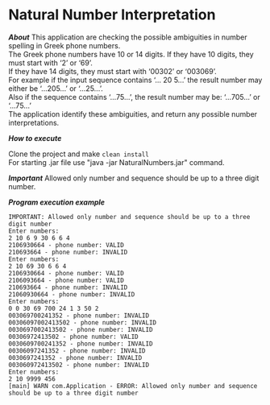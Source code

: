 # Natural Number Interpretation

***About***
This application are checking the possible ambiguities in number spelling in Greek phone numbers.<br/>
The Greek phone numbers have 10 or 14 digits. If they have 10 digits, they must start with ‘2’ or ‘69’.<br/>
If they have 14 digits, they must start with ‘00302’ or ‘003069’.<br/>
For example if the input sequence contains ‘... 20 5...’ the result number may either be ‘...205...’ or ‘...25...’.<br/>
Also if the sequence contains ‘...75...’, the result number may be: ‘...705...’ or ‘...75...’<br/>
The application identify these ambiguities, and return any possible number interpretations.<br/>

***How to execute***

Clone the project and make ```clean install```<br/>
For starting .jar file use "java -jar NaturalNumbers.jar" command.

***Important***
Allowed only number and sequence should be up to a three digit number.<br/>

***Program execution example***
```
IMPORTANT: Allowed only number and sequence should be up to a three digit number
Enter numbers:
2 10 6 9 30 6 6 4
2106930664 - phone number: VALID
210693664 - phone number: INVALID
Enter numbers:
2 10 69 30 6 6 4
2106930664 - phone number: VALID
2106093664 - phone number: VALID
210693664 - phone number: INVALID
21060930664 - phone number: INVALID
Enter numbers:
0 0 30 69 700 24 1 3 50 2
003069700241352 - phone number: INVALID
00306097002413502 - phone number: INVALID
0030697002413502 - phone number: INVALID
00306972413502 - phone number: VALID
0030609700241352 - phone number: INVALID
00306097241352 - phone number: INVALID
0030697241352 - phone number: INVALID
003060972413502 - phone number: INVALID
Enter numbers:
2 10 9999 456
[main] WARN com.Application - ERROR: Allowed only number and sequence should be up to a three digit number
```